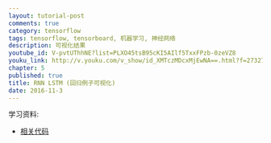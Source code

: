 ```yaml
---
layout: tutorial-post
comments: true
category: tensorflow
tags: tensorflow, tensorboard, 机器学习, 神经网络
description: 可视化结果
youtube_id: V-pvtUThhNE?list=PLXO45tsB95cKI5AIlf5TxxFPzb-0zeVZ8
youku_link: http://v.youku.com/v_show/id_XMTczMDcxMjEwNA==.html?f=27327189&o=1
chapter: 5
published: true
title: RNN LSTM (回归例子可视化)
date: 2016-11-3
---
```


学习资料:
  * [相关代码](https://github.com/MorvanZhou/tutorials/tree/master/tensorflowTUT/tf20_RNN2.2)
